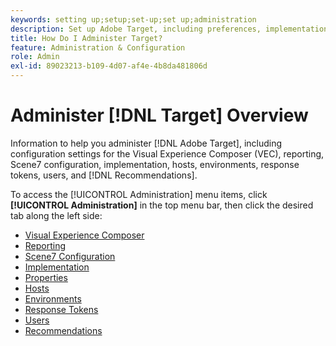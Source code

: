 ```yaml
---
keywords: setting up;setup;set-up;set up;administration
description: Set up Adobe Target, including preferences, implementation, user management, properties, Scene7 configuration, host management, and response tokens.
title: How Do I Administer Target?
feature: Administration & Configuration
role: Admin
exl-id: 89023213-b109-4d07-af4e-4b8da481806d
---
```

# Administer [!DNL Target] Overview

Information to help you administer [!DNL Adobe Target], including configuration settings for the Visual Experience Composer (VEC), reporting, Scene7 configuration, implementation, hosts, environments, response tokens, users, and [!DNL Recommendations].

To access the [!UICONTROL Administration] menu items, click **[!UICONTROL Administration]** in the top menu bar, then click the desired tab along the left side:

* [Visual Experience Composer](/help/main/administrating-target/visual-experience-composer-set-up.md)
* [Reporting](/help/main/administrating-target/reporting.md)
* [Scene7 Configuration](/help/main/administrating-target/scene7-settings.md)
* [Implementation](/help/main/c-implementing-target/implementing-target.md)
* [Properties](/help/main/administrating-target/c-user-management/property-channel/property-channel.md)
* [Hosts](/help/main/administrating-target/hosts.md)
* [Environments](/help/main/administrating-target/environments.md)
* [Response Tokens](/help/main/administrating-target/response-tokens.md)
* [Users](/help/main/administrating-target/c-user-management/user-management.md)
* [Recommendations](/help/main/administrating-target/recommendations-settings.md)
